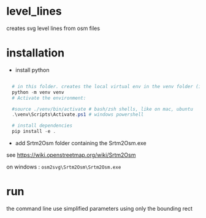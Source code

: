 # level_lines
creates svg level lines from osm files

# installation

* install python

```powershell

  # in this folder. creates the local virtual env in the venv folder (ignored in git)
  python -m venv venv
  # Activate the environment:

  #source ./venv/bin/activate # bash/zsh shells, like on mac, ubuntu
  .\venv\Scripts\Activate.ps1 # windows powershell

  # install dependencies
  pip install -e . 
```

* add Srtm2Osm folder containing the Srtm2Osm.exe

see https://wiki.openstreetmap.org/wiki/Srtm2Osm

on windows : 
`osm2svg\Srtm2Osm\Srtm2Osm.exe`

# run 

the command line use simplified parameters using only the bounding rect









